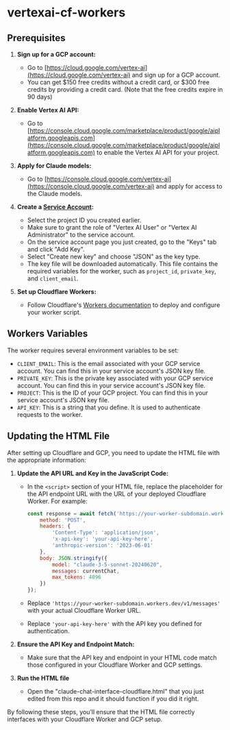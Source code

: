 # vertexai-cf-workers

## Prerequisites
1. **Sign up for a GCP account:**
   - Go to [https://cloud.google.com/vertex-ai](https://cloud.google.com/vertex-ai) and sign up for a GCP account.
   - You can get $150 free credits without a credit card, or $300 free credits by providing a credit card. (Note that the free credits expire in 90 days)

2. **Enable Vertex AI API:**
   - Go to [https://console.cloud.google.com/marketplace/product/google/aiplatform.googleapis.com](https://console.cloud.google.com/marketplace/product/google/aiplatform.googleapis.com) to enable the Vertex AI API for your project.

3. **Apply for Claude models:**
   - Go to [https://console.cloud.google.com/vertex-ai](https://console.cloud.google.com/vertex-ai) and apply for access to the Claude models.

4. **Create a [Service Account](https://console.cloud.google.com/projectselector/iam-admin/serviceaccounts/create?walkthrough_id=iam--create-service-account#step_index=1):**
   - Select the project ID you created earlier.
   - Make sure to grant the role of "Vertex AI User" or "Vertex AI Administrator" to the service account.
   - On the service account page you just created, go to the "Keys" tab and click "Add Key".
   - Select "Create new key" and choose "JSON" as the key type.
   - The key file will be downloaded automatically. This file contains the required variables for the worker, such as `project_id`, `private_key`, and `client_email`.

5. **Set up Cloudflare Workers:**
   - Follow Cloudflare's [Workers documentation](https://developers.cloudflare.com/workers/) to deploy and configure your worker script.

## Workers Variables

The worker requires several environment variables to be set:

- `CLIENT_EMAIL`: This is the email associated with your GCP service account. You can find this in your service account's JSON key file.
- `PRIVATE_KEY`: This is the private key associated with your GCP service account. You can find this in your service account's JSON key file.
- `PROJECT`: This is the ID of your GCP project. You can find this in your service account's JSON key file.
- `API_KEY`: This is a string that you define. It is used to authenticate requests to the worker.

## Updating the HTML File

After setting up Cloudflare and GCP, you need to update the HTML file with the appropriate information:

1. **Update the API URL and Key in the JavaScript Code:**
   - In the `<script>` section of your HTML file, replace the placeholder for the API endpoint URL with the URL of your deployed Cloudflare Worker. For example:

     ```javascript
     const response = await fetch('https://your-worker-subdomain.workers.dev/v1/messages', {
         method: 'POST',
         headers: {
             'Content-Type': 'application/json',
             'x-api-key': 'your-api-key-here',
             'anthropic-version': '2023-06-01'
         },
         body: JSON.stringify({
             model: "claude-3-5-sonnet-20240620",
             messages: currentChat,
             max_tokens: 4096
         })
     });
     ```

   - Replace `'https://your-worker-subdomain.workers.dev/v1/messages'` with your actual Cloudflare Worker URL.

   - Replace `'your-api-key-here'` with the API key you defined for authentication.

2. **Ensure the API Key and Endpoint Match:**
   - Make sure that the API key and endpoint in your HTML code match those configured in your Cloudflare Worker and GCP settings.
  
3. **Run the HTML file**
   - Open the "claude-chat-interface-cloudflare.html" that you just edited from this repo and it should function if you did it right.

By following these steps, you’ll ensure that the HTML file correctly interfaces with your Cloudflare Worker and GCP setup.
